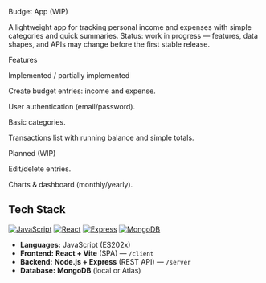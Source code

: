 Budget App (WIP)

A lightweight app for tracking personal income and expenses with simple categories and quick summaries.
Status: work in progress — features, data shapes, and APIs may change before the first stable release.

Features

Implemented / partially implemented

Create budget entries: income and expense.

User authentication (email/password).

Basic categories.

Transactions list with running balance and simple totals.

Planned (WIP)

Edit/delete entries.

Charts & dashboard (monthly/yearly).

## Tech Stack

[![JavaScript](https://img.shields.io/badge/Language-JavaScript-informational)](#)
[![React](https://img.shields.io/badge/Frontend-React%20%2B%20Vite-blue)](#)
[![Express](https://img.shields.io/badge/Backend-Node.js%20%2B%20Express-green)](#)
[![MongoDB](https://img.shields.io/badge/Database-MongoDB-brightgreen)](#)

- **Languages:** JavaScript (ES202x)  
- **Frontend:** **React + Vite** (SPA) — `/client`  
- **Backend:** **Node.js + Express** (REST API) — `/server`  
- **Database:** **MongoDB** (local or Atlas)
